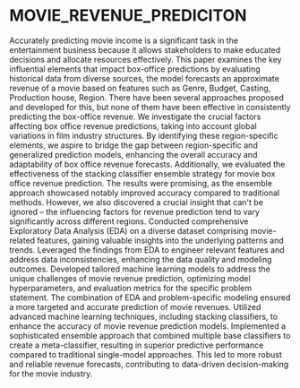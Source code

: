 # MOVIE_REVENUE_PREDICITON

Accurately predicting movie income is a significant task in the entertainment business because it allows stakeholders to make educated decisions and allocate resources effectively. This paper examines the key influential elements that impact box-office predictions by evaluating historical data from diverse sources, the model forecasts an approximate revenue of a movie based on features such as Genre, Budget, Casting, Production house, Region. There have been several approaches proposed and developed for this, but none of them have been effective in consistently predicting the box-office revenue. We investigate the crucial factors affecting box office revenue predictions, taking into account global variations in film industry structures. By identifying these region-specific elements, we aspire to bridge the gap between region-specific and generalized prediction models, enhancing the overall accuracy and adaptability of box office revenue forecasts. Additionally, we evaluated the effectiveness of the stacking classifier ensemble strategy for movie box office revenue prediction. The results were promising, as the ensemble approach showcased notably improved accuracy compared to traditional methods. However, we also discovered a crucial insight that can't be ignored – the influencing factors for revenue prediction tend to vary significantly across different regions.
Conducted comprehensive Exploratory Data Analysis (EDA) on a diverse dataset comprising movie-related features, gaining valuable insights into the underlying patterns and trends. Leveraged the findings from EDA to engineer relevant features and address data inconsistencies, enhancing the data quality and modeling outcomes. Developed tailored machine learning models to address the unique challenges of movie revenue prediction, optimizing model hyperparameters, and evaluation metrics for the specific problem statement. The combination of EDA and problem-specific modeling ensured a more targeted and accurate prediction of movie revenues.
Utilized advanced machine learning techniques, including stacking classifiers, to enhance the accuracy of movie revenue prediction models. Implemented a sophisticated ensemble approach that combined multiple base classifiers to create a meta-classifier, resulting in superior predictive performance compared to traditional single-model approaches. This led to more robust and reliable revenue forecasts, contributing to data-driven decision-making for the movie industry.

